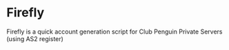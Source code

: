 # Firefly
Firefly is a quick account generation script for Club Penguin Private Servers (using AS2 register)
